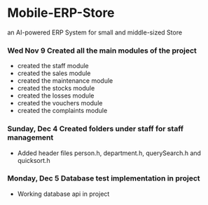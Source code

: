 # Mobile-ERP-Store
an AI-powered ERP System for small and middle-sized Store

### Wed Nov 9 Created all the main modules of the project
 - created the staff module
 - created the sales module
 - created the maintenance module
 - created the stocks module
 - created the losses module
 - created the vouchers module
 - created the complaints module

 ### Sunday, Dec 4 Created folders under staff for staff management
 - Added header files person.h, department.h, querySearch.h and quicksort.h

### Monday, Dec 5 Database test implementation in project
 - Working database api in project
     
